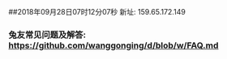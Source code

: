 ##2018年09月28日07时12分07秒 新址: 159.65.172.149
### 兔友常见问题及解答: https://github.com/wanggonging/d/blob/w/FAQ.md
